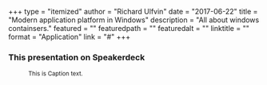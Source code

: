 +++
type = "itemized"
author = "Richard Ulfvin"
date = "2017-06-22"
title = "Modern application platform in Windows"
description = "All about windows containsers."
featured = ""
featuredpath = ""
featuredalt = ""
linktitle = ""
format = "Application"
link = "#"
+++

### This presentation on Speakerdeck

<figure style="width:500px" >
<script async class='speakerdeck-embed' data-id='dd9530afff0e47ec808a97b62826975a' data-ratio='2.0' src='//speakerdeck.com/assets/embed.js'></script>
    <figcaption>
	    <small>
	        This is Caption text.
	    </small>
	</figcaption>
</figure>